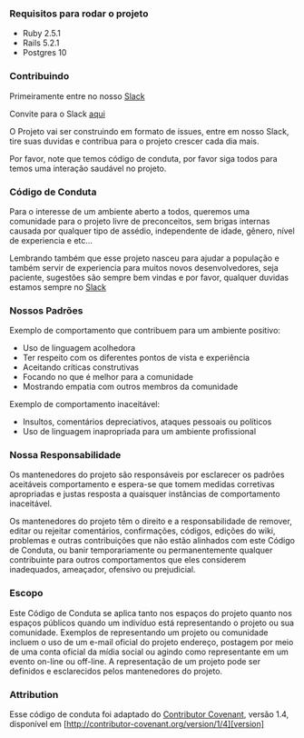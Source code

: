 ### Requisitos para rodar o projeto

- Ruby 2.5.1
- Rails 5.2.1
- Postgres 10

### Contribuindo

Primeiramente entre no nosso [Slack][slack]

Convite para o Slack [aqui][invite]

O Projeto vai ser construindo em formato de issues, entre em nosso Slack, tire suas duvidas e contribua para o projeto crescer cada dia mais.

Por favor, note que temos código de conduta, por favor siga todos para temos uma interação saudável no projeto.

### Código de Conduta

Para o interesse de um ambiente aberto a todos, queremos uma comunidade para o projeto livre de preconceitos, sem brigas internas causada por qualquer tipo de assédio, independente de idade, gênero, nível de experiencia e etc...

Lembrando também que esse projeto nasceu para ajudar a população e também servir de experiencia para muitos novos desenvolvedores, seja paciente, sugestões são sempre bem vindas e  por favor, qualquer duvidas estamos sempre no [Slack][slack]

### Nossos Padrões

Exemplo de comportamento que contribuem para um ambiente positivo:

* Uso de linguagem acolhedora
* Ter respeito com os diferentes pontos de vista e experiência
* Aceitando críticas construtivas
* Focando no que é melhor para a comunidade
* Mostrando empatia com outros membros da comunidade

Exemplo de comportamento inaceitável:

* Insultos, comentários depreciativos, ataques pessoais ou políticos
* Uso de linguagem inapropriada para um ambiente profissional

### Nossa Responsabilidade

Os mantenedores do projeto são responsáveis ​​por esclarecer os padrões aceitáveis
comportamento e espera-se que tomem medidas corretivas apropriadas e justas
resposta a quaisquer instâncias de comportamento inaceitável.

Os mantenedores do projeto têm o direito e a responsabilidade de remover, editar ou
rejeitar comentários, confirmações, códigos, edições do wiki, problemas e outras contribuições
que não estão alinhados com este Código de Conduta, ou banir temporariamente ou
permanentemente qualquer contribuinte para outros comportamentos que eles considerem inadequados,
ameaçador, ofensivo ou prejudicial.

### Escopo

Este Código de Conduta se aplica tanto nos espaços do projeto quanto nos espaços públicos
quando um indivíduo está representando o projeto ou sua comunidade. Exemplos de
representando um projeto ou comunidade incluem o uso de um e-mail oficial do projeto
endereço, postagem por meio de uma conta oficial da mídia social ou agindo como
representante em um evento on-line ou off-line. A representação de um projeto pode ser
definidos e esclarecidos pelos mantenedores do projeto.

### Attribution

Esse código de conduta foi adaptado do [Contributor Covenant][homepage], versão 1.4,
disponível em [http://contributor-covenant.org/version/1/4][version]

[homepage]: http://contributor-covenant.org
[version]: http://contributor-covenant.org/version/1/4/
[slack]: https://opensource-br.slack.com
[invite]: https://goo.gl/X44rAA
